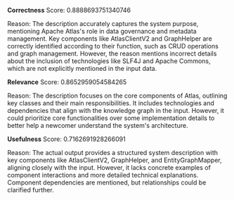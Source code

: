 **Correctness**
Score: 0.8888693751340746

Reason: The description accurately captures the system purpose, mentioning Apache Atlas's role in data governance and metadata management. Key components like AtlasClientV2 and GraphHelper are correctly identified according to their function, such as 
CRUD operations and graph management. However, the reason mentions incorrect details about the inclusion of technologies like SLF4J and Apache Commons, which are not explicitly mentioned in the input data.

**Relevance**
Score: 0.8652959054584265

Reason: The description focuses on the core components of Atlas, outlining key classes and their main responsibilities. It includes technologies and dependencies that align with the knowledge graph in the input. However, it could prioritize core 
functionalities over some implementation details to better help a newcomer understand the system's architecture.

**Usefulness**
Score: 0.7162691928266091

Reason: The actual output provides a structured system description with key components like AtlasClientV2, GraphHelper, and EntityGraphMapper, aligning closely with the input. However, it lacks concrete examples of component interactions and more 
detailed technical explanations. Component dependencies are mentioned, but relationships could be clarified further.
